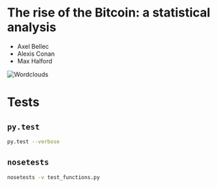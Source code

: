 # The rise of the Bitcoin: a statistical analysis

- Axel Bellec
- Alexis Conan
- Max Halford


![Wordclouds](http://i.imgur.com/oWL4zMJ.png)


# Tests


## `py.test`
```sh
py.test --verbose
```

## `nosetests`
```sh
nosetests -v test_functions.py
```